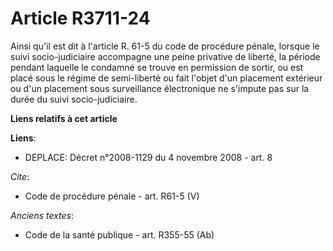 # Article R3711-24

Ainsi qu'il est dit à l'article R. 61-5 du code de procédure pénale, lorsque le suivi socio-judiciaire accompagne une peine
privative de liberté, la période pendant laquelle le condamné se trouve en permission de sortir, ou est placé sous le régime
de semi-liberté ou fait l'objet d'un placement extérieur ou d'un placement sous surveillance électronique ne s'impute pas sur
la durée du suivi socio-judiciaire.

**Liens relatifs à cet article**

**Liens**:

  - DEPLACE: Décret n°2008-1129 du 4 novembre 2008 - art. 8

_Cite_:

  - Code de procédure pénale - art. R61-5 (V)

_Anciens textes_:

  - Code de la santé publique - art. R355-55 (Ab)
